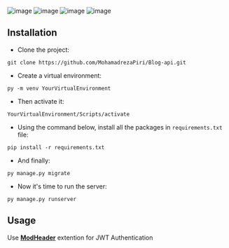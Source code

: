 ![image](https://img.shields.io/badge/Python-FFD43B?style=for-the-badge&logo=python&logoColor=blue)
![image](https://img.shields.io/badge/Django-092E20?style=for-the-badge&logo=django&logoColor=green)
![image](https://img.shields.io/badge/django%20rest-ff1709?style=for-the-badge&logo=django&logoColor=white)
![image](https://img.shields.io/badge/JWT-000000?style=for-the-badge&logo=JSON%20web%20tokens&logoColor=white)
## Installation
- Clone the project:
```
git clone https://github.com/MohamadrezaPiri/Blog-api.git
```
- Create a virtual environment:
```
py -m venv YourVirtualEnvironment
```
- Then activate it:
```
YourVirtualEnvironment/Scripts/activate
```
- Using the command below, install all the packages in ```requirements.txt``` file:
```
pip install -r requirements.txt
```
- And finally:
```
py manage.py migrate
```
- Now it's time to run the server:
```
py manage.py runserver
```
## Usage
Use __[ModHeader](https://chrome.google.com/webstore/detail/modheader-modify-http-hea/idgpnmonknjnojddfkpgkljpfnnfcklj)__ extention for JWT Authentication
